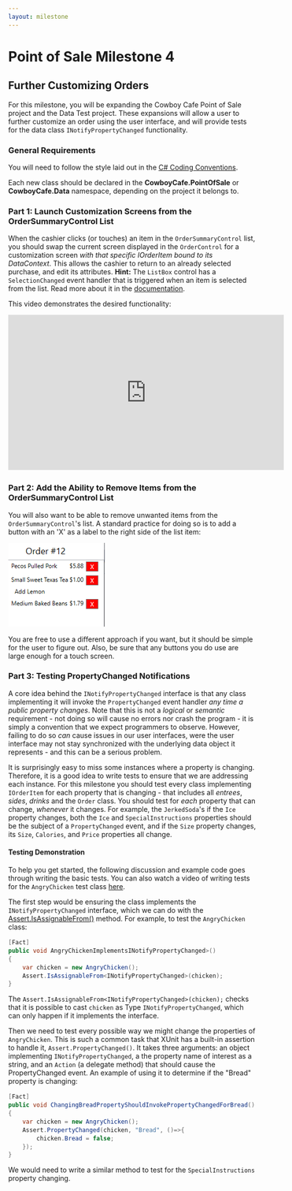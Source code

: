 ```yaml
---
layout: milestone
---
```

# Point of Sale Milestone 4

## Further Customizing Orders

For this milestone, you will be expanding the Cowboy Cafe Point of Sale project and the Data Test project.  These expansions will allow a user to further customize an order using the user interface, and will provide tests for the data class `INotifyPropertyChanged` functionality.

### General Requirements

You will need to follow the style laid out in the [C# Coding Conventions](https://docs.microsoft.com/en-us/dotnet/csharp/programming-guide/inside-a-program/coding-conventions).

Each new class should be declared in the **CowboyCafe.PointOfSale** or **CowboyCafe.Data** namespace, depending on the project it belongs to.

### Part 1: Launch Customization Screens from the OrderSummaryControl List
When the cashier clicks (or touches) an item in the `OrderSummaryControl` list, you should swap the current screen displayed in the `OrderControl` for a customization screen _with that specific IOrderItem bound to its DataContext_.  This allows the cashier to return to an already selected purchase, and edit its attributes.  **Hint:** The `ListBox` control has a `SelectionChanged` event handler that is triggered when an item is selected from the list.  Read more about it in the [documentation](https://docs.microsoft.com/en-us/dotnet/api/system.windows.controls.listbox?view=netframework-4.8).

This video demonstrates the desired functionality:

<iframe width="560" height="315" src="https://www.youtube.com/embed/NysUEG3S5Ug" frameborder="0" allow="accelerometer; autoplay; encrypted-media; gyroscope; picture-in-picture" allowfullscreen></iframe>

### Part 2: Add the Ability to Remove Items from the OrderSummaryControl List
You will also want to be able to remove unwanted items from the `OrderSummaryControl`'s list.  A standard practice for doing so is to add a button with an 'X' as a label to the right side of the list item:

![Example remove list item button](assets/pos-ms-3.1.png)  

You are free to use a different approach if you want, but it should be simple for the user to figure out.  Also, be sure that any buttons you do use are large enough for a touch screen.

### Part 3: Testing PropertyChanged Notifications
A core idea behind the `INotifyPropertyChanged` interface is that any class implementing it will invoke the `PropertyChanged` event handler _any time a public property changes_.  Note that this is not a _logical_ or _semantic_ requirement - not doing so will cause no errors nor crash the program - it is simply a convention that we expect programmers to observe.  However, failing to do so _can_ cause issues in our user interfaces, were the user interface may not stay synchronized with the underlying data object it represents - and this can be a serious problem.

It is surprisingly easy to miss some instances where a property is changing.  Therefore, it is a good idea to write tests to ensure that we are addressing each instance.  For this milestone you should test every class implementing `IOrderItem` for each property that is changing - that includes all _entrees_, _sides_, _drinks_ and the `Order` class.  You should test for _each_ property that can change, _whenever_ it changes.  For example, the `JerkedSoda`'s if the `Ice` property changes, both the `Ice` and `SpecialInstructions` properties should be the subject of a `PropertyChanged` event, and if the `Size` property changes, its `Size`, `Calories`, and `Price` properties all change.

#### Testing Demonstration
To help you get started, the following discussion and example code goes through writing the basic tests.  You can also watch a video of writing tests for the `AngryChicken` test class [here](https://youtu.be/2-DI6ryHIoE).

The first step would be ensuring the class implements the `INotifyPropertyChanged` interface, which we can do with the [Assert.IsAssignableFrom<T>()](http://rical.blogspot.com/2012/07/how-to-use-assertisassignablefrom-in.html) method.  For example, to test the `AngryChicken` class:

```csharp
[Fact]
public void AngryChickenImplementsINotifyPropertyChanged>()
{
    var chicken = new AngryChicken();
    Assert.IsAssignableFrom<INotifyPropertyChanged>(chicken);
}
```

The `Assert.IsAssignableFrom<INotifyPropertyChanged>(chicken);` checks that it is possible to cast `chicken` as Type `INotifyPropertyChanged`, which can only happen if it implements the interface.

Then we need to test every possible way we might change the properties of `AngryChicken`.  This is such a common task that XUnit has a built-in assertion to handle it, `Assert.PropertyChanged()`.  It takes three arguments: an object implementing `INotifyPropertyChanged`, a the property name of interest as a string, and an `Action` (a delegate method) that should cause the PropertyChanged event.  An example of using it to determine if the "Bread" property is changing:

```csharp
[Fact]
public void ChangingBreadPropertyShouldInvokePropertyChangedForBread()
{
    var chicken = new AngryChicken();
    Assert.PropertyChanged(chicken, "Bread", ()=>{
        chicken.Bread = false;
    });
}
```

We would need to write a similar method to test for the `SpecialInstructions` property changing.
